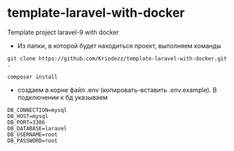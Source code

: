 # template-laravel-with-docker
Template project laravel-9 with docker

* Из папки, в которой будет находиться проект, выполняем команды
```
git clone https://github.com/Kriodezz/template-laravel-with-docker.git .

composer install
```
* создаем в корне файл .env (копировать-вставить .env.example). В подключении к бд указываем
```
DB_CONNECTION=mysql
DB_HOST=mysql
DB_PORT=3306
DB_DATABASE=laravel
DB_USERNAME=root
DB_PASSWORD=root
```
